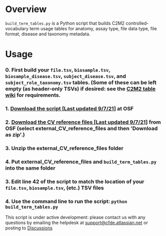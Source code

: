 # Overview

`build_term_tables.py` is a Python script that builds C2M2 controlled-vocabulary term usage tables for anatomy, assay type, file data type, file format, disease and taxonomy metadata.

# Usage

### 0. First build your `file.tsv`, `biosample.tsv`, `biosample_disease.tsv`, `subject_disease.tsv`, and `subject_role_taxonomy.tsv` tables. (Some of these can be left empty (as header-only TSVs) if desired: see the [C2M2 table wiki](https://github.com/nih-cfde/published-documentation/wiki/C2M2-Table-Summary) for requirements.

### 1. [Download the script [Last updated 9/7/21]](https://osf.io/c67sp/) at OSF 

### 2. [Download the CV reference files [Last updated 9/7/21]](https://osf.io/bq6k9/files/) from OSF (select external_CV_reference_files and then 'Download as zip'.) 

### 3. Unzip the external_CV_reference_files folder

### 4. Put external_CV_reference_files and `build_term_tables.py` into the same folder

### 3. Edit line 42 of the script to match the location of your `file.tsv`, `biosample.tsv`, (etc.) TSV files

### 4. Use the command line to run the script: `python build_term_tables.py`

This script is under active development: please contact us with any questions by emailing the helpdesk at support@cfde.atlassian.net or posting to [Discussions](https://github.com/nih-cfde/published-documentation/discussions)
